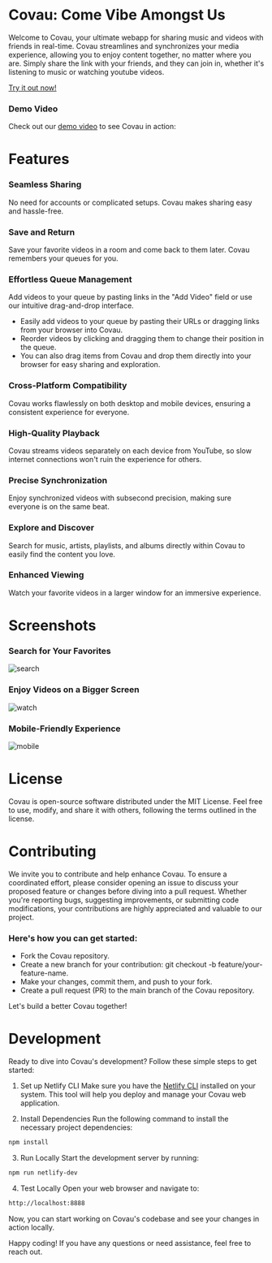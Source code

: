 # Covau: Come Vibe Amongst Us
Welcome to Covau, your ultimate webapp for sharing music and videos with friends in real-time. Covau streamlines and synchronizes your media experience, allowing you to enjoy content together, no matter where you are. Simply share the link with your friends, and they can join in, whether it's listening to music or watching youtube videos.

[Try it out now!](https://covau.netlify.app/#/)

### Demo Video
Check out our [demo video](https://www.youtube.com/watch?v=l5NW_tI0uNs) to see Covau in action:

# Features
### Seamless Sharing
No need for accounts or complicated setups. Covau makes sharing easy and hassle-free.

### Save and Return
Save your favorite videos in a room and come back to them later. Covau remembers your queues for you.

### Effortless Queue Management
Add videos to your queue by pasting links in the "Add Video" field or use our intuitive drag-and-drop interface.
- Easily add videos to your queue by pasting their URLs or dragging links from your browser into Covau.
- Reorder videos by clicking and dragging them to change their position in the queue.
- You can also drag items from Covau and drop them directly into your browser for easy sharing and exploration.

### Cross-Platform Compatibility
Covau works flawlessly on both desktop and mobile devices, ensuring a consistent experience for everyone.

### High-Quality Playback
Covau streams videos separately on each device from YouTube, so slow internet connections won't ruin the experience for others.

### Precise Synchronization
Enjoy synchronized videos with subsecond precision, making sure everyone is on the same beat.

### Explore and Discover
Search for music, artists, playlists, and albums directly within Covau to easily find the content you love.

### Enhanced Viewing
Watch your favorite videos in a larger window for an immersive experience.

# Screenshots
### Search for Your Favorites
![search](./screenshots/search.jpeg)

### Enjoy Videos on a Bigger Screen
![watch](./screenshots/watch.jpeg)

### Mobile-Friendly Experience
![mobile](./screenshots/mobile.jpeg)

# License
Covau is open-source software distributed under the MIT License. Feel free to use, modify, and share it with others, following the terms outlined in the license.

# Contributing
We invite you to contribute and help enhance Covau. To ensure a coordinated effort, please consider opening an issue to discuss your proposed feature or changes before diving into a pull request. Whether you're reporting bugs, suggesting improvements, or submitting code modifications, your contributions are highly appreciated and valuable to our project.

### Here's how you can get started:
- Fork the Covau repository.
- Create a new branch for your contribution: git checkout -b feature/your-feature-name.
- Make your changes, commit them, and push to your fork.
- Create a pull request (PR) to the main branch of the Covau repository.

Let's build a better Covau together!

# Development
Ready to dive into Covau's development? Follow these simple steps to get started:
1. Set up Netlify CLI
Make sure you have the [Netlify CLI](https://docs.netlify.com/cli/get-started/) installed on your system. This tool will help you deploy and manage your Covau web application.


2. Install Dependencies
Run the following command to install the necessary project dependencies:
```bash
npm install
````

3. Run Locally
Start the development server by running:
```bash
npm run netlify-dev
````

4. Test Locally
Open your web browser and navigate to:
```bash
http://localhost:8888
````

Now, you can start working on Covau's codebase and see your changes in action locally.

Happy coding! If you have any questions or need assistance, feel free to reach out.
